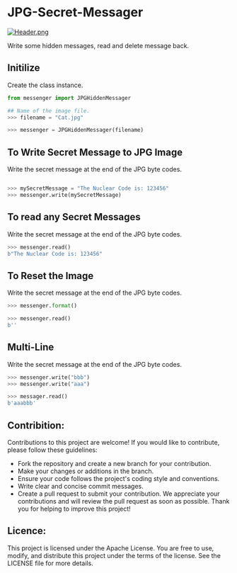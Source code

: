 # JPG-Secret-Messager

[![Header.png](https://i.postimg.cc/Kz2G7Xzp/Header.png)](https://postimg.cc/VSKP1VXX)

Write some hidden messages, read and delete message back.

## Initilize

Create the class instance.

```python
from messenger import JPGHiddenMessager

## Name of the image file.
>>> filename = "Cat.jpg"

>>> messenger = JPGHiddenMessager(filename)
```

## To Write Secret Message to JPG Image

Write the secret message at the end of the JPG byte codes.

```python

>>> mySecretMessage = "The Nuclear Code is: 123456"
>>> messenger.write(mySecretMessage)

```

## To read any Secret Messages

Write the secret message at the end of the JPG byte codes.

```python
>>> messenger.read()
b"The Nuclear Code is: 123456"
```

## To Reset the Image

Write the secret message at the end of the JPG byte codes.

```python
>>> messenger.format()

>>> messenger.read()
b''
```

## Multi-Line

Write the secret message at the end of the JPG byte codes.

```python
>>> messenger.write("bbb")
>>> messenger.write("aaa")

>>> messager.read()
b'aaabbb'
```

## Contribition:

Contributions to this project are welcome! If you would like to contribute, please follow these guidelines:

- Fork the repository and create a new branch for your contribution.
- Make your changes or additions in the branch.
- Ensure your code follows the project's coding style and conventions.
- Write clear and concise commit messages.
- Create a pull request to submit your contribution.
  We appreciate your contributions and will review the pull request as soon as possible. Thank you for helping to improve this project!

## Licence:

This project is licensed under the Apache License.
You are free to use, modify, and distribute this project under the terms of the license.
See the LICENSE file for more details.
